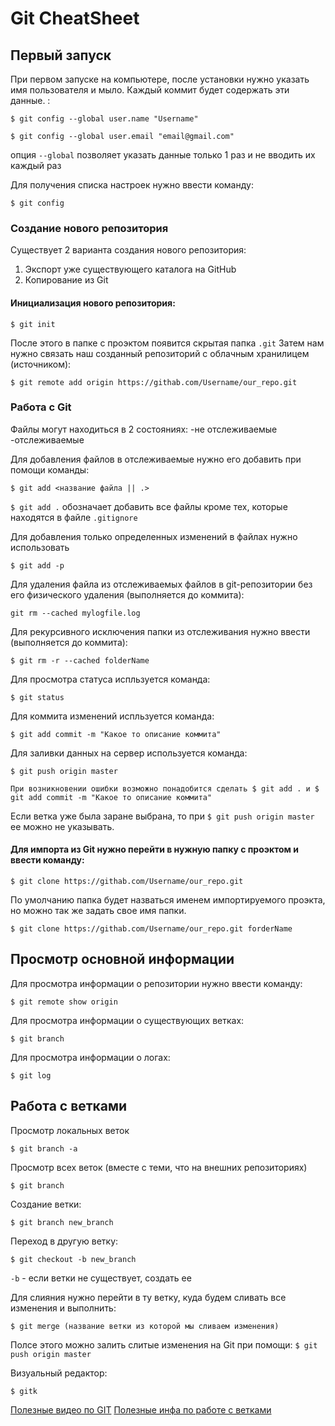 # Git CheatSheet


## Первый запуск

При первом запуске на компьютере, после установки нужно указать имя пользователя и мыло. Каждый коммит будет содержать эти данные. :
```
$ git config --global user.name "Username"
```
```
$ git config --global user.email "email@gmail.com"
```

опция ```--global``` позволяет указать данные только 1 раз и не вводить их каждый раз

Для получения списка настроек нужно ввести команду:
```
$ git config
```


### Создание нового репозитория

Существует 2 варианта создания нового репозитория:
1) Экспорт уже существующего каталога на GitHub
2) Копирование из Git

#### Инициализация нового репозитория:
```
$ git init
```
После этого в папке с проэктом появится скрытая папка ```.git```
Затем нам нужно связать наш созданный репозиторий с облачным хранилицем (источником):
```
$ git remote add origin https://githab.com/Username/our_repo.git
```




### Работа с Git

Файлы могут находиться в 2 состояниях:
-не отслеживаемые
-отслеживаемые

Для добавления файлов в отслеживаемые нужно его добавить при помощи команды:
```
$ git add <название файла || .>
```

```$ git add .```  обозначает добавить все файлы кроме тех, которые находятся в файле ```.gitignore```

Для добавления только определенных изменений в файлах нужно использовать
```
$ git add -p
```

Для удаления файла из отслеживаемых файлов в git-репозитории без его физического удаления (выполняется до коммита):
```
git rm --cached mylogfile.log
```

Для рекурсивного исключения папки из отслеживания нужно ввести (выполняется до коммита): 
```
$ git rm -r --cached folderName
```


Для просмотра статуса испльзуется команда:
```
$ git status
```


Для коммита изменений испльзуется команда:
```
$ git add commit -m "Какое то описание коммита"
```

Для заливки данных на сервер используется команда:
```
$ git push origin master
```
```При возникновении ошибки возможно понадобится сделать $ git add . и $ git add commit -m "Какое то описание коммита"```

Если ветка уже была заране выбрана, то при ```$ git push origin master``` ее можно не указывать.




#### Для импорта из Git нужно перейти в нужную папку с проэктом и ввести команду:
```
$ git clone https://githab.com/Username/our_repo.git
```
По умолчанию папка будет назваться именем импортируемого проэкта, но можно так же задать свое имя папки.
```
$ git clone https://githab.com/Username/our_repo.git forderName
```


## Просмотр основной информации

Для просмотра информации о репозитории нужно ввести команду:
```
$ git remote show origin
```

Для просмотра информации о cуществующих ветках:
```
$ git branch
```

Для просмотра информации о логах:
```
$ git log
```


## Работа с ветками
Просмотр локальных веток
```
$ git branch -a
```

Просмотр всех веток (вместе с теми, что на внешних репозиториях)
```
$ git branch
```

Создание ветки:
```
$ git branch new_branch
```

Переход в другую ветку:
```
$ git checkout -b new_branch
```
```-b``` - если ветки не существует, создать ее

Для слияния нужно перейти в ту ветку, куда будем сливать все изменения и выполнить:
```
$ git merge (название ветки из которой мы сливаем изменения)
```
Полсе этого можно залить слитые изменения на Git при помощи: ```$ git push origin master```

Визуальный редактор:
```
$ gitk
```



[Полезные видео по GIT](https://www.youtube.com/watch?v=rnfHuWneMXA)
[Полезные инфа по работе с ветками](http://fkn.ktu10.com/?q=node/8629)
